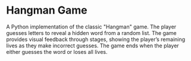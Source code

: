 # Hangman Game
 A Python implementation of the classic "Hangman" game. The player guesses letters to reveal a hidden word from a random list. The game provides visual feedback through stages, showing the player’s remaining lives as they make incorrect guesses. The game ends when the player either guesses the word or loses all lives.
